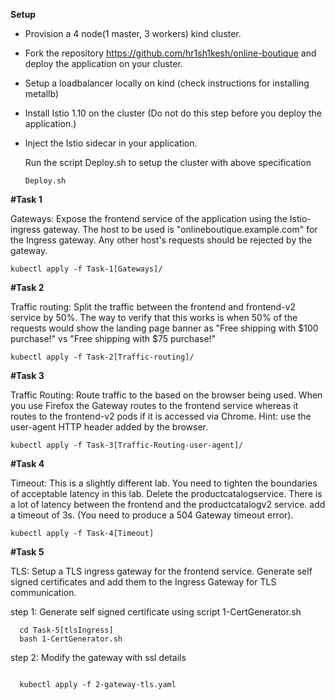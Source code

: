 **Setup**

- Provision a 4 node(1 master, 3 workers) kind cluster.
- Fork the repository https://github.com/hr1sh1kesh/online-boutique and deploy the application on your cluster.
- Setup a loadbalancer locally on kind (check instructions for installing metallb)
- Install Istio 1.10 on the cluster (Do not do this step before you deploy the application.)
- Inject the Istio sidecar in your application.

  
  Run the script Deploy.sh to setup the cluster with above specification 
  
  ```
  Deploy.sh
  ``` 

**#Task 1**

Gateways:
Expose the frontend service of the application using the Istio-ingress gateway.
The host to be used is "onlineboutique.example.com" for the Ingress gateway. Any other host's requests should be rejected by the gateway.

  ```
  kubectl apply -f Task-1[Gateways]/
  ```

**#Task 2**

Traffic routing:
Split the traffic between the frontend and frontend-v2 service by 50%.
The way to verify that this works is when 50% of the requests would show the landing page banner as "Free shipping with $100 purchase!" vs "Free shipping with $75 purchase!"

  ```
  kubectl apply -f Task-2[Traffic-routing]/
  ```

**#Task 3**

Traffic Routing:
Route traffic to the based on the browser being used.
When you use Firefox the Gateway routes to the frontend service whereas it routes to the frontend-v2 pods if it is accessed via Chrome.
Hint: use the user-agent HTTP header added by the browser.

  ```
  kubectl apply -f Task-3[Traffic-Routing-user-agent]/
  ```
  
**#Task 4**

Timeout:
This is a slightly different lab. You need to tighten the boundaries of acceptable latency in this lab.
Delete the productcatalogservice. There is a lot of latency between the frontend and the productcatalogv2 service. add a timeout of 3s. (You need to produce a 504 Gateway timeout error).

  ```
  kubectl apply -f Task-4[Timeout]
  ```
  
**#Task 5**

TLS:
Setup a TLS ingress gateway for the frontend service. Generate self signed certificates and add them to the Ingress Gateway for TLS communication.

  step 1: Generate self signed certificate using script 1-CertGenerator.sh
  
```
  cd Task-5[tlsIngress]
  bash 1-CertGenerator.sh
```
step 2: Modify the gateway with ssl details 

```
  
  kubectl apply -f 2-gateway-tls.yaml
```
